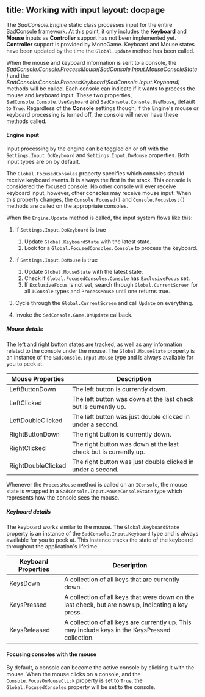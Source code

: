 title: Working with input
layout: docpage
---

The *SadConsole.Engine* static class processes input for the entire SadConsole framework. At this point, it only includes the **Keyboard** and **Mouse** inputs as **Controller** support has not been implemented yet. **Controller** support is provided by MonoGame. Keyboard and Mouse states have been updated by the time the `Global.Update` method has been called.

When the mouse and keyboard information is sent to a console, the *SadConsole.Console.ProcessMouse(SadConsole.Input.MouseConsoleState)* and the *SadConsole.Console.ProcessKeyboard(SadConsole.Input.Keyboard)* methods will be called. Each console can indicate if it wants to process the mouse and keyboard input. These two properties, `SadConsole.Console.UseKeyboard` and `SadConsole.Console.UseMouse`, default to `True`. Regardless of the **Console** settings though, if the Engine's mouse or keyboard processing is turned off, the console will never have these methods called.

#### Engine input
Input processing by the engine can be toggled on or off with the `Settings.Input.DoKeyboard` and `Settings.Input.DoMouse` properties. Both input types are on by default.

The `Global.FocusedConsoles` property specifies which consoles should receive keyboard events. It is always the first in the stack. This console is considered the focused console. No other console will ever receive keyboard input, however, other consoles may receive mouse input. When this property changes, the `Console.Focused()` and `Console.FocusLost()` methods are called on the appropriate consoles.

When the `Engine.Update` method is called, the input system flows like this: 

1. If `Settings.Input.DoKeyboard` is true
    1. Update `Global.KeyboardState` with the latest state.
    2. Look for a `Global.FocusedConsoles.Console` to process the keyboard.
2. If `Settings.Input.DoMouse` is true
    1. Update `Global.MouseState` with the latest state.
    2. Check if `Global.FocusedConsoles.Console` has `ExclusiveFocus` set.
    3. If `ExclusiveFocus` is not set, search through `Global.CurrentScreen` for all `IConsole` types and `ProcessMouse` until one returns true.

5. Cycle through the `Global.CurrentScreen` and call `Update` on everything.
6. Invoke the `SadConsole.Game.OnUpdate` callback.

##### Mouse details
The left and right button states are tracked, as well as any information related to the console under the mouse. The `Global.MouseState` property is an instance of the `SadConsole.Input.Mouse` type and is always available for you to peek at.

| Mouse Properties | Description
| ------------------ | ----------------------------------------------------------------
| LeftButtonDown     | The left button is currently down.
| LeftClicked        | The left button was down at the last check but is currently up.
| LeftDoubleClicked  | The left button was just double clicked in under a second.
| RightButtonDown    | The right button is currently down.
| RightClicked       | The right button was down at the last check but is currently up.
| RightDoubleClicked | The right button was just double clicked in under a second.

Whenever the `ProcessMouse` method is called on an `IConsole`, the mouse state is wrapped in a `SadConsole.Input.MouseConsoleState` type which represents how the console sees the mouse.

##### Keyboard details
The keyboard works similar to the mouse. The `Global.KeyboardState` property is an instance of the `SadConsole.Input.Keyboard` type and is always available for you to peek at. This instance tracks the state of the keyboard throughout the application's lifetime. 

| Keyboard Properties | Description
| ------------ | -----------
| KeysDown     | A collection of all keys that are currently down.
| KeysPressed  | A collection of all keys that were down on the last check, but are now up, indicating a key press.
| KeysReleased | A collection of all keys are currently up. This may include keys in the KeysPressed collection.


#### Focusing consoles with the mouse
By default, a console can become the active console by clicking it with the mouse. When the mouse clicks on a console, and the `Console.FocusOnMouseClick` property is set to `True`, the `Global.FocusedConsoles` property will be set to the console. 